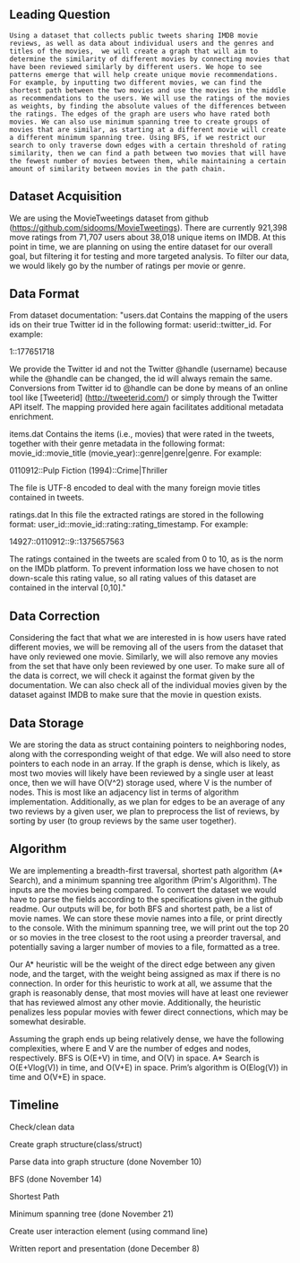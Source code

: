  
## Leading Question 
    Using a dataset that collects public tweets sharing IMDB movie reviews, as well as data about individual users and the genres and titles of the movies,  we will create a graph that will aim to determine the similarity of different movies by connecting movies that have been reviewed similarly by different users. We hope to see patterns emerge that will help create unique movie recommendations. For example, by inputting two different movies, we can find the shortest path between the two movies and use the movies in the middle as recommendations to the users. We will use the ratings of the movies as weights, by finding the absolute values of the differences between the ratings. The edges of the graph are users who have rated both movies. We can also use minimum spanning tree to create groups of movies that are similar, as starting at a different movie will create a different minimum spanning tree. Using BFS, if we restrict our search to only traverse down edges with a certain threshold of rating similarity, then we can find a path between two movies that will have the fewest number of movies between them, while maintaining a certain amount of similarity between movies in the path chain.
 
 
## Dataset Acquisition
We are using the MovieTweetings dataset from github (https://github.com/sidooms/MovieTweetings). There are currently 921,398 move ratings from 71,707 users about 38,018 unique items on IMDB. At this point in time, we are planning on using the entire dataset for our overall goal, but filtering it for testing and more targeted analysis. To filter our data, we would likely go by the number of ratings per movie or genre.
 
 
## Data Format
From dataset documentation:
"users.dat
Contains the mapping of the users ids on their true Twitter id in the following format: userid::twitter_id. For example:
 
1::177651718
 
We provide the Twitter id and not the Twitter @handle (username) because while the @handle can be changed, the id will always remain the same. Conversions from Twitter id to @handle can be done by means of an online tool like [Tweeterid] (http://tweeterid.com/) or simply through the Twitter API itself. The mapping provided here again facilitates additional metadata enrichment.
 
items.dat
Contains the items (i.e., movies) that were rated in the tweets, together with their genre metadata in the following format: movie_id::movie_title (movie_year)::genre|genre|genre. For example:
 
0110912::Pulp Fiction (1994)::Crime|Thriller
 
The file is UTF-8 encoded to deal with the many foreign movie titles contained in tweets.
 
ratings.dat
In this file the extracted ratings are stored in the following format: user_id::movie_id::rating::rating_timestamp. For example:
 
14927::0110912::9::1375657563
 
The ratings contained in the tweets are scaled from 0 to 10, as is the norm on the IMDb platform. To prevent information loss we have chosen to not down-scale this rating value, so all rating values of this dataset are contained in the interval [0,10]."
 
## Data Correction
Considering the fact that what we are interested in is how users have rated different movies, we will be removing all of the users from the dataset that have only reviewed one movie. Similarly, we will also remove any movies from the set that have only been reviewed by one user. To make sure all of the data is correct, we will check it against the format given by the documentation. We can also check all of the individual movies given by the dataset against IMDB to make sure that the movie in question exists.
  
 
## Data Storage
  We are storing the data as struct containing pointers to neighboring nodes, along with the corresponding weight of that edge. We will also need to store pointers to each node in an array. If the graph is dense, which is likely, as most two movies will likely have been reviewed by a single user at least once, then we will have O(V^2) storage used, where V is the number of nodes. This is most like an adjacency list in terms of algorithm implementation. Additionally, as we plan for edges to be an average of any two reviews by a given user, we plan to preprocess the list of reviews, by sorting by user (to group reviews by the same user together).
 
## Algorithm 
We are implementing a breadth-first traversal, shortest path algorithm (A* Search), and a minimum spanning tree algorithm (Prim's Algorithm).
The inputs are the movies being compared.
To convert the dataset we would have to parse the fields according to the specifications given in the github readme.
Our outputs will be, for both BFS and shortest path, be a list of movie names. We can store these movie names into a file, or print directly to the console. With the minimum spanning tree, we will print out the top 20 or so movies in the tree closest to the root using a preorder traversal, and potentially saving a larger number of movies to a file, formatted as a tree.
 
Our A* heuristic will be the weight of the direct edge between any given node, and the target, with the weight being assigned as max if there is no connection. In order for this heuristic to work at all, we assume that the graph is reasonably dense, that most movies will have at least one reviewer that has reviewed almost any other movie. Additionally, the heuristic penalizes less popular movies with fewer direct connections, which may be somewhat desirable. 
 
Assuming the graph ends up being relatively dense, we have the following complexities, where E and V are the number of edges and nodes, respectively.
BFS is O(E+V) in time, and O(V) in space.
A* Search is O(E+Vlog(V)) in time, and O(V+E) in space.
Prim’s algorithm is O(Elog(V)) in time and O(V+E) in space.
 
 
 
 
## Timeline
Check/clean data
 
Create graph structure(class/struct)
 
Parse data into graph structure		(done November 10)
 
BFS						(done November 14)
 
Shortest Path
 
Minimum spanning tree			(done November 21)
 
Create user interaction element (using command line)
 
Written report and presentation 		(done December 8)
 

